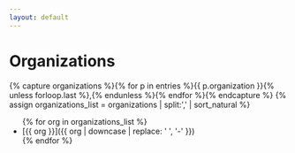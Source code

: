 ```yaml
---
layout: default
---
```

# Organizations

{% capture organizations %}{% for p in entries %}{{ p.organization }}{% unless forloop.last %},{% endunless %}{% endfor %}{% endcapture %}
{% assign organizations_list = organizations | split:',' | sort_natural %}

<ul>
{% for org in organizations_list %}
<li>[{{ org }}]({{ org | downcase | replace: ' ', '-' }})</li>
{% endfor %}
</ul>
